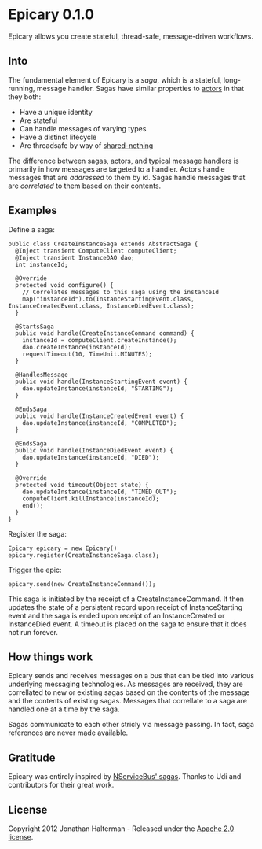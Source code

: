 # Epicary 0.1.0

Epicary allows you create stateful, thread-safe, message-driven workflows.

## Into

The fundamental element of Epicary is a *saga*, which is a stateful, long-running, message handler. Sagas have similar properties to [actors](http://en.wikipedia.org/wiki/Actor_model) in that they both:

 * Have a unique identity
 * Are stateful
 * Can handle messages of varying types
 * Have a distinct lifecycle
 * Are threadsafe by way of [shared-nothing](http://en.wikipedia.org/wiki/Shared_nothing_architecture)

The difference between sagas, actors, and typical message handlers is primarily in how messages are targeted to a handler. Actors handle messages that are *addressed* to them by id. Sagas handle messages that are *correlated* to them based on their contents.

## Examples

Define a saga:

    public class CreateInstanceSaga extends AbstractSaga {
      @Inject transient ComputeClient computeClient;
      @Inject transient InstanceDAO dao;
      int instanceId;
     
      @Override
      protected void configure() {
        // Correlates messages to this saga using the instanceId
        map("instanceId").to(InstanceStartingEvent.class, InstanceCreatedEvent.class, InstanceDiedEvent.class);
      }
     
      @StartsSaga
      public void handle(CreateInstanceCommand command) {
        instanceId = computeClient.createInstance();
        dao.createInstance(instanceId);
        requestTimeout(10, TimeUnit.MINUTES);
      }
     
      @HandlesMessage
      public void handle(InstanceStartingEvent event) {
        dao.updateInstance(instanceId, "STARTING");
      }
     
      @EndsSaga
      public void handle(InstanceCreatedEvent event) {
        dao.updateInstance(instanceId, "COMPLETED");
      }
     
      @EndsSaga
      public void handle(InstanceDiedEvent event) {
        dao.updateInstance(instanceId, "DIED");
      }
     
      @Override
      protected void timeout(Object state) {
        dao.updateInstance(instanceId, "TIMED_OUT");
        computeClient.killInstance(instanceId);
        end();
      }
    }

Register the saga:

	Epicary epicary = new Epicary()
	epicary.register(CreateInstanceSaga.class);
	
Trigger the epic:

	epicary.send(new CreateInstanceCommand());
	
This saga is initiated by the receipt of a CreateInstanceCommand. It then updates the state of a persistent record upon receipt of InstanceStarting event and the saga is ended upon receipt of an InstanceCreated or InstanceDied event. A timeout is placed on the saga to ensure that it does not run forever.

## How things work

Epicary sends and receives messages on a bus that can be tied into various underlying messaging technologies. As messages are received, they are correllated to new or existing sagas based on the contents of the message and the contents of existing sagas. Messages that correllate to a saga are handled one at a time by the saga. 

Sagas communicate to each other stricly via message passing. In fact, saga references are never made available.
	
## Gratitude

Epicary was entirely inspired by [NServiceBus' sagas](http://nservicebus.com/Sagas.aspx). Thanks to Udi and contributors for their great work.

## License

Copyright 2012 Jonathan Halterman - Released under the [Apache 2.0 license](http://www.apache.org/licenses/LICENSE-2.0.html).
